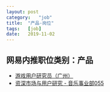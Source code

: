 ```yaml
---
layout:	post
category:	"job"
title:	"产品-岗位"
tags:	[job]
date:	2019-11-02
---
```

## 网易内推职位类别：产品
- [游戏用户研究员（广州）](http://mobile.bole.netease.com/bole/boleDetail?id=12660&employeeId=346f03c3cda5f04c&key=all)
- [资深市场与用户研究 - 音乐事业部055](http://mobile.bole.netease.com/bole/boleDetail?id=18519&employeeId=346f03c3cda5f04c&key=all)
